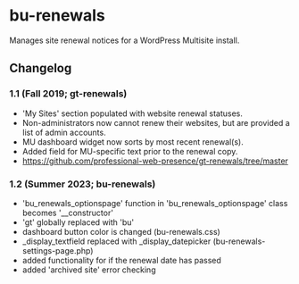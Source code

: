 # bu-renewals

Manages site renewal notices for a WordPress Multisite install.

## Changelog

### 1.1 (Fall 2019; gt-renewals)
* 'My Sites' section populated with website renewal statuses.
* Non-administrators now cannot renew their websites, but are provided a list of admin accounts.
* MU dashboard widget now sorts by most recent renewal(s).
* Added field for MU-specific text prior to the renewal copy.
* https://github.com/professional-web-presence/gt-renewals/tree/master

### 1.2 (Summer 2023; bu-renewals)
* 'bu_renewals_optionspage' function in 'bu_renewals_optionspage' class becomes '__constructor'
* 'gt' globally replaced with 'bu'
* dashboard button color is changed (bu-renewals.css)
* _display_textfield replaced with _display_datepicker (bu-renewals-settings-page.php)
* added functionality for if the renewal date has passed
* added 'archived site' error checking

